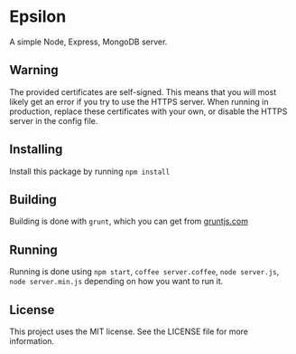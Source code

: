 # Epsilon

A simple Node, Express, MongoDB server.

## Warning

The provided certificates are self-signed. This means that you will most likely
get an error if you try to use the HTTPS server. When running in production,
replace these certificates with your own, or disable the HTTPS server in the
config file.

## Installing

Install this package by running `npm install`

## Building

Building is done with `grunt`, which you can get from [gruntjs.com](http://gruntjs.com/)

## Running

Running is done using `npm start`, `coffee server.coffee`, `node server.js`, `node server.min.js` depending on how you want to run it.

## License

This project uses the MIT license. See the LICENSE file for more information.
